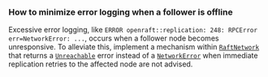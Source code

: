 ### How to minimize error logging when a follower is offline

Excessive error logging, like `ERROR openraft::replication: 248: RPCError err=NetworkError: ...`, occurs when a follower node becomes unresponsive. To alleviate this, implement a mechanism within [`RaftNetwork`][] that returns a [`Unreachable`][] error instead of a [`NetworkError`][] when immediate replication retries to the affected node are not advised.

[`RaftNetwork`]: `crate::network::RaftNetwork`
[`Unreachable`]: `crate::error::Unreachable`
[`NetworkError`]: `crate::error::NetworkError`
